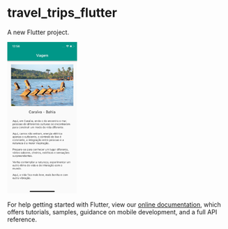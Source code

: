 # travel_trips_flutter

A new Flutter project.

<img src="Images/screenshot_app.jpg" width="160">

For help getting started with Flutter, view our 
[online documentation](https://flutter.io/docs), which offers tutorials, 
samples, guidance on mobile development, and a full API reference.
